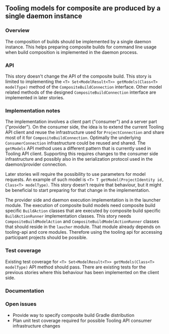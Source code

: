 ## Tooling models for composite are produced by a single daemon instance

### Overview

The composition of builds should be implemented by a single daemon instance.
This helps preparing composite builds for command line usage when build composition
is implemented in the daemon process.

### API

This story doesn't change the API of the composite build. This story is limited to implementing the  `<T> Set<ModelResult<T>> getModels(Class<T> modelType)` method of the `CompositeBuildConnection` interface.
Other model related methods of the designed `CompositeBuildConnection` interface are implemented in later stories.

### Implementation notes

The implementation involves a client part ("consumer") and a server part ("provider").
On the consumer side, the idea is to extend the current Tooling API client and reuse the infrastructure used for `ProjectConnection` and share most of it for `CompositeBuildConnection`.
Optimally the underlying `ConsumerConnection` infrastructure could be reused and shared.
The `getModels` API method uses a different pattern that is currently used in Tooling API client. Supporting this requires changes to the consumer side infrastructure and possibly also in the serialization protocol used in the daemon/provider connection.

Later stories will require the possibility to use parameters for model requests. An example of such model is `<T> T getModel(ProjectIdentity id, Class<T> modelType)`. This story doesn't require that behaviour, but it might be beneficial to start preparing for that change in the implementation.

The provider side and daemon execution implementation is in the launcher module.
The execution of composite build models need composite build specific `BuildAction` classes that are executed by composite build specific `BuildActionRunner` implementation classes.
This story needs `CompositeBuildModelAction` and `CompositeBuildModelActionRunner` classes that should reside in the `laucher` module.
That module already depends on tooling-api and core modules. Therefore using the tooling api for accessing participant projects should be possible.

### Test coverage

Existing test coverage for `<T> Set<ModelResult<T>> getModels(Class<T> modelType)` API method should pass. There are existing tests for the previous stories where this behaviour has been implemented on the client side.

### Documentation

### Open issues
- Provide way to specify composite build Gradle distribution
- Plan unit test coverage required for possible Tooling API consumer infrastructure changes
